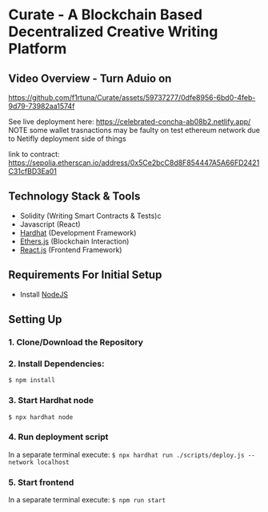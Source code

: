 # Curate - A Blockchain Based Decentralized Creative Writing Platform
## Video Overview - Turn Aduio on
https://github.com/f1rtuna/Curate/assets/59737277/0dfe8956-6bd0-4feb-9d79-73982aa1574f

See live deployment here: https://celebrated-concha-ab08b2.netlify.app/
NOTE some wallet trasnactions may be faulty on test ethereum network due to Netifly deployment side of things

link to contract: https://sepolia.etherscan.io/address/0x5Ce2bcC8d8F854447A5A66FD2421C31cfBD3Ea01

## Technology Stack & Tools

- Solidity (Writing Smart Contracts & Tests)c
- Javascript (React)
- [Hardhat](https://hardhat.org/) (Development Framework)
- [Ethers.js](https://docs.ethers.io/v5/) (Blockchain Interaction)
- [React.js](https://reactjs.org/) (Frontend Framework)

## Requirements For Initial Setup
- Install [NodeJS](https://nodejs.org/en/)

## Setting Up
### 1. Clone/Download the Repository

### 2. Install Dependencies:
`$ npm install`

### 3. Start Hardhat node
`$ npx hardhat node`

### 4. Run deployment script
In a separate terminal execute:
`$ npx hardhat run ./scripts/deploy.js --network localhost`

### 5. Start frontend
In a separate terminal execute:
`$ npm run start`
